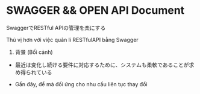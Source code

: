 # SWAGGER && OPEN API Document

SwaggerでRESTful APIの管理を楽にする

Thú vị hơn với việc quản lí RESTfulAPI bằng Swagger

1. 背景 (Bối cảnh)
- 最近は変化し続ける要件に対応するために、システムも柔軟であることが求め得られている

- Gần đây, để mà đối ứng cho nhu cầu liên tục thay đổi
